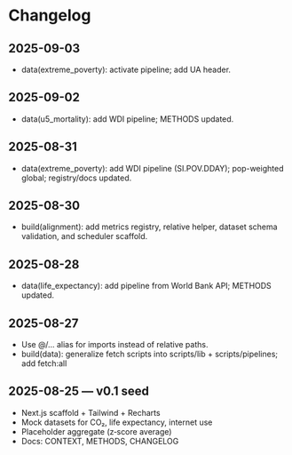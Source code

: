# Changelog

## 2025-09-03
- data(extreme_poverty): activate pipeline; add UA header.

## 2025-09-02
- data(u5_mortality): add WDI pipeline; METHODS updated.

## 2025-08-31
- data(extreme_poverty): add WDI pipeline (SI.POV.DDAY); pop-weighted global; registry/docs updated.

## 2025-08-30
- build(alignment): add metrics registry, relative helper, dataset schema validation, and scheduler scaffold.

## 2025-08-28
- data(life_expectancy): add pipeline from World Bank API; METHODS updated.

## 2025-08-27
- Use @/... alias for imports instead of relative paths.
- build(data): generalize fetch scripts into scripts/lib + scripts/pipelines; add fetch:all

## 2025-08-25 — v0.1 seed
- Next.js scaffold + Tailwind + Recharts
- Mock datasets for CO₂, life expectancy, internet use
- Placeholder aggregate (z‑score average)
- Docs: CONTEXT, METHODS, CHANGELOG
